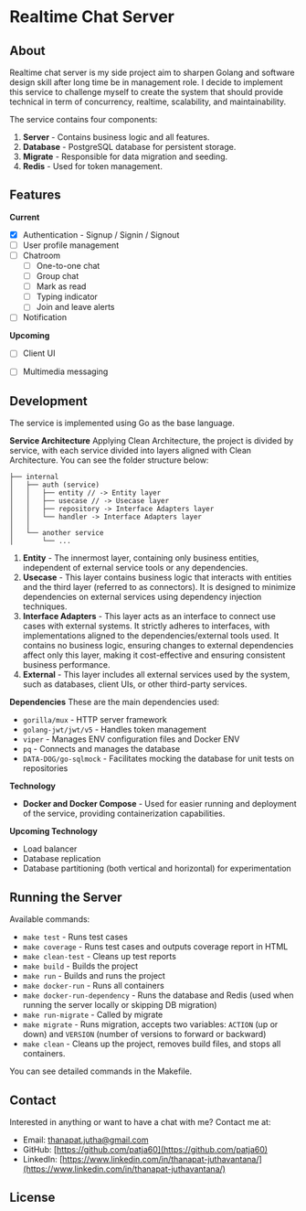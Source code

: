# Realtime Chat Server

## About
Realtime chat server is my side project aim to sharpen Golang and software design skill after long time be in management role. I decide to implement this service to challenge myself to create the system that should provide technical in term of concurrency, realtime, scalability,  and maintainability.

The service contains four components:
1. **Server** - Contains business logic and all features.
2. **Database** - PostgreSQL database for persistent storage.
3. **Migrate** - Responsible for data migration and seeding.
4. **Redis** - Used for token management.

## Features
**Current**
- [x] Authentication - Signup / Signin / Signout
- [ ] User profile management
- [ ] Chatroom
    - [ ] One-to-one chat
    - [ ] Group chat
    - [ ] Mark as read
    - [ ] Typing indicator
    - [ ] Join and leave alerts
- [ ] Notification

**Upcoming**
- [ ] Client UI
- [ ] Multimedia messaging


## Development
The service is implemented using Go as the base language.

**Service Architecture**
Applying Clean Architecture, the project is divided by service, with each service divided into layers aligned with Clean Architecture. You can see the folder structure below:

```
├── internal
│   ├── auth (service)
│   │   ├── entity // -> Entity layer
│   │   ├── usecase // -> Usecase layer
│   │   ├── repository -> Interface Adapters layer
│   │   └── handler -> Interface Adapters layer
│   │
│   └── another service
│       └── ...
```

1. **Entity** - The innermost layer, containing only business entities, independent of external service tools or any dependencies.
2. **Usecase** - This layer contains business logic that interacts with entities and the third layer (referred to as connectors). It is designed to minimize dependencies on external services using dependency injection techniques.
3. **Interface Adapters** - This layer acts as an interface to connect use cases with external systems. It strictly adheres to interfaces, with implementations aligned to the dependencies/external tools used. It contains no business logic, ensuring changes to external dependencies affect only this layer, making it cost-effective and ensuring consistent business performance.
4. **External** - This layer includes all external services used by the system, such as databases, client UIs, or other third-party services.

**Dependencies**
These are the main dependencies used:
- `gorilla/mux` - HTTP server framework
- `golang-jwt/jwt/v5` - Handles token management
- `viper` - Manages ENV configuration files and Docker ENV
- `pq` - Connects and manages the database
- `DATA-DOG/go-sqlmock` - Facilitates mocking the database for unit tests on repositories

**Technology**
- **Docker and Docker Compose** - Used for easier running and deployment of the service, providing containerization capabilities.

**Upcoming Technology**
- Load balancer
- Database replication
- Database partitioning (both vertical and horizontal) for experimentation

## Running the Server
Available commands:
- `make test` - Runs test cases
- `make coverage` - Runs test cases and outputs coverage report in HTML
- `make clean-test` - Cleans up test reports
- `make build` - Builds the project
- `make run` - Builds and runs the project
- `make docker-run` - Runs all containers
- `make docker-run-dependency` - Runs the database and Redis (used when running the server locally or skipping DB migration)
- `make run-migrate` - Called by migrate
- `make migrate` - Runs migration, accepts two variables: `ACTION` (up or down) and `VERSION` (number of versions to forward or backward)
- `make clean` - Cleans up the project, removes build files, and stops all containers.

You can see detailed commands in the Makefile.

## Contact
Interested in anything or want to have a chat with me? Contact me at:
- Email: thanapat.jutha@gmail.com
- GitHub: [https://github.com/patja60](https://github.com/patja60)
- LinkedIn: [https://www.linkedin.com/in/thanapat-juthavantana/](https://www.linkedin.com/in/thanapat-juthavantana/)


## License